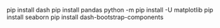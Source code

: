 pip install dash
pip install pandas
python -m pip install -U matplotlib
pip install seaborn
pip install dash-bootstrap-components
